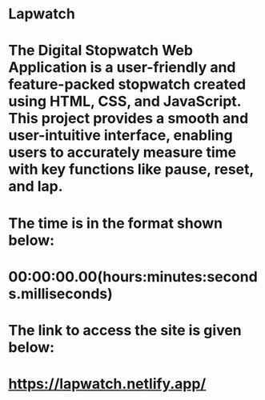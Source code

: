 # Lapwatch
# The Digital Stopwatch Web Application is a user-friendly and feature-packed stopwatch created using HTML, CSS, and JavaScript. This project provides a smooth and user-intuitive interface, enabling users to accurately measure time with key functions like pause, reset, and lap. 

# The time is in the format shown below:
# 00:00:00.00(hours:minutes:seconds.milliseconds)

# The link to access the site is given below:
# https://lapwatch.netlify.app/
